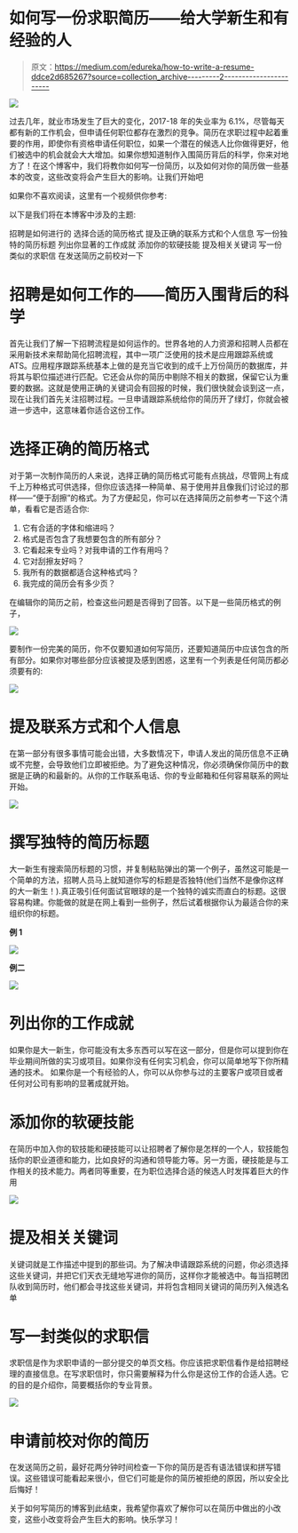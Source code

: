 # 如何写一份求职简历——给大学新生和有经验的人

> 原文：<https://medium.com/edureka/how-to-write-a-resume-ddce2d685267?source=collection_archive---------2----------------------->

![](img/dee49986061ea0cdcfaf4708eaa4fff3.png)

过去几年，就业市场发生了巨大的变化，2017-18 年的失业率为 6.1%，尽管每天都有新的工作机会，但申请任何职位都存在激烈的竞争。简历在求职过程中起着重要的作用，即使你有资格申请任何职位，如果一个潜在的候选人比你做得更好，他们被选中的机会就会大大增加。如果你想知道制作入围简历背后的科学，你来对地方了！在这个博客中，我们将教你如何写一份简历，以及如何对你的简历做一些基本的改变，这些改变将会产生巨大的影响。让我们开始吧

如果你不喜欢阅读，这里有一个视频供你参考:

以下是我们将在本博客中涉及的主题:

招聘是如何进行的
选择合适的简历格式
提及正确的联系方式和个人信息
写一份独特的简历标题
列出你显著的工作成就
添加你的软硬技能
提及相关关键词
写一份类似的求职信
在发送简历之前校对一下

# 招聘是如何工作的——简历入围背后的科学

首先让我们了解一下招聘流程是如何运作的。世界各地的人力资源和招聘人员都在采用新技术来帮助简化招聘流程，其中一项广泛使用的技术是应用跟踪系统或 ATS。应用程序跟踪系统基本上做的是充当它收到的成千上万份简历的数据库，并将其与职位描述进行匹配。它还会从你的简历中剔除不相关的数据，保留它认为重要的数据。这就是使用正确的关键词会有回报的时候，我们很快就会谈到这一点，现在让我们首先关注招聘过程。一旦申请跟踪系统给你的简历开了绿灯，你就会被进一步选中，这意味着你适合这份工作。

# 选择正确的简历格式

对于第一次制作简历的人来说，选择正确的简历格式可能有点挑战，尽管网上有成千上万种格式可供选择，但你应该选择一种简单、易于使用并且像我们讨论过的那样——“便于刮擦”的格式。为了方便起见，你可以在选择简历之前参考一下这个清单，看看它是否适合你:

1.  它有合适的字体和缩进吗？
2.  格式是否包含了我想要包含的所有部分？
3.  它看起来专业吗？对我申请的工作有用吗？
4.  它对刮擦友好吗？
5.  我所有的数据都适合这种格式吗？
6.  我完成的简历会有多少页？

在编辑你的简历之前，检查这些问题是否得到了回答。以下是一些简历格式的例子，

![](img/9d15b0ee41e8a6f1e2876af634a7c10d.png)

要制作一份完美的简历，你不仅要知道如何写简历，还要知道简历中应该包含的所有部分。如果你对哪些部分应该被提及感到困惑，这里有一个列表是任何简历都必须要有的:

![](img/98f675ea153cae2ec859bd337d200204.png)

# 提及联系方式和个人信息

在第一部分有很多事情可能会出错，大多数情况下，申请人发出的简历信息不正确或不完整，会导致他们立即被拒绝。为了避免这种情况，你必须确保你简历中的数据是正确的和最新的。从你的工作联系电话、你的专业邮箱和任何容易联系的网址开始。

![](img/fb6e9877d4c393572598c8030ae18790.png)

# 撰写独特的简历标题

大一新生有搜索简历标题的习惯，并复制粘贴弹出的第一个例子，虽然这可能是一个简单的方法，招聘人员马上就知道你写的标题是否独特(他们当然不是像你这样的大一新生！).真正吸引任何面试官眼球的是一个独特的诚实而直白的标题。这很容易构建。你能做的就是在网上看到一些例子，然后试着根据你认为最适合你的来组织你的标题。

**例 1**

![](img/4fd596decc83e51461b496f5db42b05c.png)

**例二**

![](img/41ada2d40591b2b43839be7724a3b232.png)

# 列出你的工作成就

如果你是大一新生，你可能没有太多东西可以写在这一部分，但是你可以提到你在毕业期间所做的实习或项目。如果你没有任何实习机会，你可以简单地写下你所精通的技术。
如果你是一个有经验的人，你可以从你参与过的主要客户或项目或者任何对公司有影响的显著成就开始。

# 添加你的软硬技能

在简历中加入你的软技能和硬技能可以让招聘者了解你是怎样的一个人，软技能包括你的职业道德和能力，比如良好的沟通和领导能力等。另一方面，硬技能是与工作相关的技术能力。两者同等重要，在为职位选择合适的候选人时发挥着巨大的作用

![](img/aceee3049c82747b357ce0d5a22602db.png)

# 提及相关关键词

关键词就是工作描述中提到的那些词。为了解决申请跟踪系统的问题，你必须选择这些关键词，并把它们天衣无缝地写进你的简历，这样你才能被选中。每当招聘团队收到简历时，他们都会寻找这些关键词，并将包含相同关键词的简历列入候选名单

# 写一封类似的求职信

求职信是作为求职申请的一部分提交的单页文档。你应该把求职信看作是给招聘经理的直接信息。在写求职信时，你只需要解释为什么你是这份工作的合适人选。它的目的是介绍你，简要概括你的专业背景。

![](img/1dd1d43d40c020e8fdacca8fe9576339.png)

# 申请前校对你的简历

在发送简历之前，最好花两分钟时间检查一下你的简历是否有语法错误和拼写错误。这些错误可能看起来很小，但它们可能是你的简历被拒绝的原因，所以安全比后悔好！

关于如何写简历的博客到此结束，我希望你喜欢了解你可以在简历中做出的小改变，这些小改变将会产生巨大的影响。快乐学习！